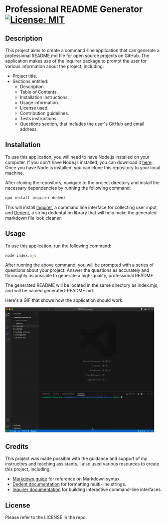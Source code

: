# Professional README Generator [![License: MIT](https://img.shields.io/badge/License-MIT-yellow.svg)](https://opensource.org/licenses/MIT)

## Description
This project aims to create a command-line application that can generate a professional README.md file for open source projects on GitHub. The application makes use of the Inquirer package to prompt the user for various information about the project, including:

* Project title.
* Sections entitled:
    * Description.
    * Table of Contents.
    * Installation instructions.
    * Usage information.
    * License used.
    * Contribution guidelines.
    * Tests instructions.
    * Questions section, that includes the user's GitHub and email address.

## Installation
To use this application, you will need to have Node.js installed on your computer. If you don't have Node.js installed, you can download it [here](https://nodejs.org/en/download/).
Once you have Node.js installed, you can clone this repository to your local machine.

After cloning the repository, navigate to the project directory and install the necessary dependencies by running the following command:

```javascript
npm install inquirer dedent
```

This will install [Inquirer](https://www.npmjs.com/package/inquirer), a command line interface for collecting user input, and [Dedent](https://www.npmjs.com/package/dedent), a string dedentation library that will help make the generated markdown file look cleaner.

## Usage
To use this application, run the following command:

```javascript
node index.mjs
```

After running the above command, you will be prompted with a series of questions about your project. Answer the questions as accurately and thoroughly as possible to generate a high-quality, professional README.

The generated README will be located in the same directory as index.mjs, and will be named generated-README.md.

Here's a GIF that shows how the application should work:

<img src='assets/demo-application.gif' height="400px" alt="Demo of the application">

## Credits
This project was made possible with the guidance and support of my instructors and teaching assistants. I also used various resources to create this project, including:

* [Markdown guide](https://www.markdownguide.org/basic-syntax/) for reference on Markdown syntax.
* [Dedent documentation](https://www.npmjs.com/package/dedent?activeTab=readme) for formatting multi-line strings.
* [Inquirer documentation](https://www.npmjs.com/package/inquirer#documentation) for building interactive command-line interfaces.

## License
Please refer to the LICENSE in the repo.